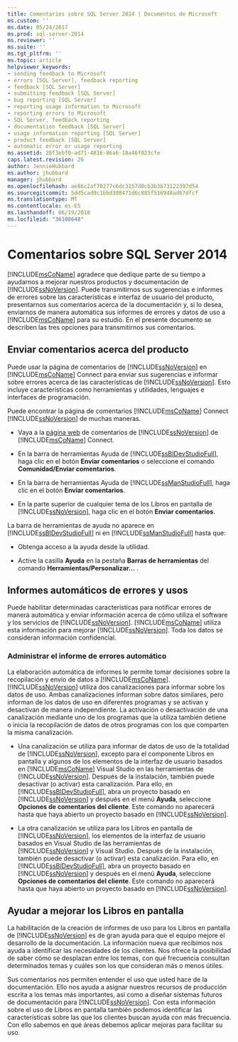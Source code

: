 ```yaml
---
title: Comentarios sobre SQL Server 2014 | Documentos de Microsoft
ms.custom: ''
ms.date: 05/24/2017
ms.prod: sql-server-2014
ms.reviewer: ''
ms.suite: ''
ms.tgt_pltfrm: ''
ms.topic: article
helpviewer_keywords:
- sending feedback to Microsoft
- errors [SQL Server], feedback reporting
- feedback [SQL Server]
- submitting feedback [SQL Server]
- bug reporting [SQL Server]
- reporting usage information to Microsoft
- reporting errors to Microsoft
- SQL Server, feedback reporting
- documentation feedback [SQL Server]
- usage information reporting [SQL Server]
- product feedback [SQL Server]
- automatic error or usage reporting
ms.assetid: 28f3ebf0-ad71-4816-86a6-18a46f023cfe
caps.latest.revision: 26
author: JennieHubbard
ms.author: jhubbard
manager: jhubbard
ms.openlocfilehash: ae86c2af70277c6dc3157d0cb3b3b73122397d54
ms.sourcegitcommit: 5dd5cad0c1bbd308471d6c885f516948ad67dfcf
ms.translationtype: MT
ms.contentlocale: es-ES
ms.lasthandoff: 06/19/2018
ms.locfileid: "36108648"
---
```

# <a name="providing-feedback-for-sql-server-2014"></a>Comentarios sobre SQL Server 2014
  [!INCLUDE[msCoName](../includes/msconame-md.md)] agradece que dedique parte de su tiempo a ayudarnos a mejorar nuestros productos y documentación de [!INCLUDE[ssNoVersion](../includes/ssnoversion-md.md)]. Puede transmitirnos sus sugerencias e informes de errores sobre las características e interfaz de usuario del producto, presentarnos sus comentarios acerca de la documentación y, si lo desea, enviarnos de manera automática sus informes de errores y datos de uso a [!INCLUDE[msCoName](../includes/msconame-md.md)] para su estudio. En el presente documento se describen las tres opciones para transmitirnos sus comentarios.  
  
## <a name="submitting-feedback-about-the-product"></a>Enviar comentarios acerca del producto  
 Puede usar la página de comentarios de [!INCLUDE[ssNoVersion](../includes/ssnoversion-md.md)] en [!INCLUDE[msCoName](../includes/msconame-md.md)] Connect para enviar sus sugerencias e informar sobre errores acerca de las características de [!INCLUDE[ssNoVersion](../includes/ssnoversion-md.md)]. Esto incluye características como herramientas y utilidades, lenguajes e interfaces de programación.  
  
 Puede encontrar la página de comentarios [!INCLUDE[msCoName](../includes/msconame-md.md)] Connect [!INCLUDE[ssNoVersion](../includes/ssnoversion-md.md)] de muchas maneras.  
  
-   Vaya a la [página web](http://go.microsoft.com/fwlink/?linkid=34178) de comentarios de [!INCLUDE[ssNoVersion](../includes/ssnoversion-md.md)] de [!INCLUDE[msCoName](../includes/msconame-md.md)] Connect.  
  
-   En la barra de herramientas Ayuda de [!INCLUDE[ssBIDevStudioFull](../includes/ssbidevstudiofull-md.md)], haga clic en el botón **Enviar comentarios** o seleccione el comando **Comunidad/Enviar comentarios**.  
  
-   En la barra de herramientas Ayuda de [!INCLUDE[ssManStudioFull](../includes/ssmanstudiofull-md.md)], haga clic en el botón **Enviar comentarios**.  
  
-   En la parte superior de cualquier tema de los Libros en pantalla de [!INCLUDE[ssNoVersion](../includes/ssnoversion-md.md)], haga clic en el botón **Enviar comentarios**.  
  
 La barra de herramientas de ayuda no aparece en [!INCLUDE[ssBIDevStudioFull](../includes/ssbidevstudiofull-md.md)] ni en [!INCLUDE[ssManStudioFull](../includes/ssmanstudiofull-md.md)] hasta que:  
  
-   Obtenga acceso a la ayuda desde la utilidad.  
  
-   Active la casilla **Ayuda** en la pestaña **Barras de herramientas** del comando **Herramientas/Personalizar…** .  
  
## <a name="automatic-error-and-usage-reporting"></a>Informes automáticos de errores y usos  
 Puede habilitar determinadas características para notificar errores de manera automática y enviar información acerca de cómo utiliza el software y los servicios de [!INCLUDE[ssNoVersion](../includes/ssnoversion-md.md)]. [!INCLUDE[msCoName](../includes/msconame-md.md)] utiliza esta información para mejorar [!INCLUDE[ssNoVersion](../includes/ssnoversion-md.md)]. Toda los datos se consideran información confidencial.  
  
### <a name="managing-automatic-usage-reporting"></a>Administrar el informe de errores automático  
 La elaboración automática de informes le permite tomar decisiones sobre la recopilación y envío de datos a [!INCLUDE[msCoName](../includes/msconame-md.md)]. [!INCLUDE[ssNoVersion](../includes/ssnoversion-md.md)] utiliza dos canalizaciones para informar sobre los datos de uso. Ambas canalizaciones informan sobre datos similares, pero informan de los datos de uso en diferentes programas y se activan y desactivan de manera independiente. La activación o desactivación de una canalización mediante uno de los programas que la utiliza también detiene o inicia la recopilación de datos de otros programas con los que comparten la misma canalización.  
  
-   Una canalización se utiliza para informar de datos de uso de la totalidad de [!INCLUDE[ssNoVersion](../includes/ssnoversion-md.md)], excepto para el componente Libros en pantalla y algunos de los elementos de la interfaz de usuario basados en [!INCLUDE[msCoName](../includes/msconame-md.md)] Visual Studio en las herramientas de [!INCLUDE[ssNoVersion](../includes/ssnoversion-md.md)]. Después de la instalación, también puede desactivar (o activar) esta canalización. Para ello, en [!INCLUDE[ssBIDevStudioFull](../includes/ssbidevstudiofull-md.md)], abra un proyecto basado en [!INCLUDE[ssNoVersion](../includes/ssnoversion-md.md)] y después en el menú **Ayuda**, seleccione **Opciones de comentarios del cliente**. Este comando no aparecerá hasta que haya abierto un proyecto basado en [!INCLUDE[ssNoVersion](../includes/ssnoversion-md.md)].  
  
-   La otra canalización se utiliza para  los Libros en pantalla de [!INCLUDE[ssNoVersion](../includes/ssnoversion-md.md)], los elementos de la interfaz de usuario basados en Visual Studio de las herramientas de [!INCLUDE[ssNoVersion](../includes/ssnoversion-md.md)] y Visual Studio. Después de la instalación, también puede desactivar (o activar) esta canalización. Para ello, en [!INCLUDE[ssBIDevStudioFull](../includes/ssbidevstudiofull-md.md)], abra un proyecto basado en [!INCLUDE[ssNoVersion](../includes/ssnoversion-md.md)] y después en el menú **Ayuda**, seleccione **Opciones de comentarios del cliente**. Este comando no aparecerá hasta que haya abierto un proyecto basado en [!INCLUDE[ssNoVersion](../includes/ssnoversion-md.md)].  
  
## <a name="helping-build-a-better-books-online"></a>Ayudar a mejorar los Libros en pantalla  
 La habilitación de la creación de informes de uso para los Libros en pantalla de [!INCLUDE[ssNoVersion](../includes/ssnoversion-md.md)] es de gran ayuda para que el equipo mejore el desarrollo de la documentación. La información nueva que recibimos nos ayuda a identificar las necesidades de los clientes. Nos ofrece la posibilidad de saber cómo se desplazan entre los temas, con qué frecuencia consultan determinados temas y cuáles son los que consideran más o menos útiles.  
  
 Sus comentarios nos permiten entender el uso que usted hace de la documentación. Ello nos ayuda a asignar nuestros recursos de producción escrita a los temas más importantes, así como a diseñar sistemas futuros de documentación para [!INCLUDE[ssNoVersion](../includes/ssnoversion-md.md)]. Con esta información sobre el uso de Libros en pantalla también podemos identificar las características sobre las que los clientes buscan ayuda con más frecuencia. Con ello sabemos en qué áreas debemos aplicar mejoras para facilitar su uso.  
  
  